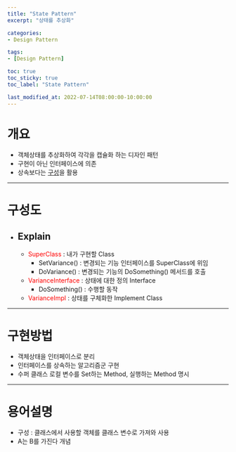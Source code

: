 ```yaml
---
title: "State Pattern"
excerpt: "상태를 추상화" 

categories:
- Design Pattern

tags:
- [Design Pattern]

toc: true
toc_sticky: true
toc_label: "State Pattern"

last_modified_at: 2022-07-14T08:00:00-10:00:00
---
```


# 개요
  - 객체상태를 추상화하여 각각을 캡슐화 하는 디자인 패턴
  - 구현이 아닌 인터페이스에 의존
  - 상속보다는 [구성](#용어설명)을 활용

---

# 구성도

  - ## Explain
    - <span style="color:red">SuperClass</span> : 내가 구현할 Class
      - SetVariance() : 변경되는 기능 인터페이스를 SuperClass에 위임
      - DoVariance() : 변경되는 기능의 DoSomething() 메서드를 호출
    - <span style="color:red">VarianceInterface</span> : 상태에 대한 정의 Interface
      - DoSomething() : 수행할 동작
    - <span style="color:red">VarianceImpl</span> : 상태를 구체화한 Implement Class

---

# 구현방법
  - 객체상태을 인터페이스로 분리
  - 인터페이스를 상속하는 알고리즘군 구현
  - 수퍼 클래스 로컬 변수를 Set하는 Method, 실행하는 Method 명시

---

# 용어설명
  - 구성 : 클래스에서 사용할 객체를 클래스 변수로 가져와 사용
  - A는 B를 가진다 개념
